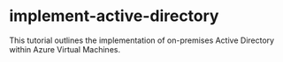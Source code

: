 # implement-active-directory
This tutorial outlines the implementation of on-premises Active Directory within Azure Virtual Machines.
